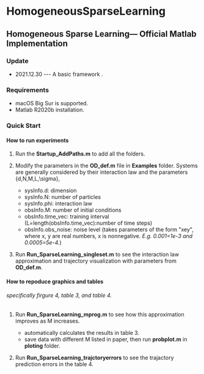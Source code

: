 # HomogeneousSparseLearning

## Homogeneous Sparse Learning&mdash; Official Matlab Implementation

### Update

- 2021.12.30 ---  A basic framework .

### Requirements

* macOS Big Sur is supported. 
* Matlab R2020b installation. 

### Quick Start

#### How to run experiments 

1. Run the **Startup_AddPaths.m** to add all the folders.

2. Modify the parameters in the **OD_def.m** file in **Examples** folder.
   Systems are generally considered by their interaction law and the parameters {d,N,M,L,\sigma}, 
      * sysInfo.d:            dimension
      * sysInfo.N:            number of particles
      * sysInfo.phi:          interaction law
      * obsInfo.M:            number of initial conditions
      * obsInfo.time_vec:     training interval (L=length(obsInfo.time_vec):number of time steps)
      * obsInfo.obs_noise:    noise level (takes parameters of the form "xey", where x, y are real numbers, x is nonnegative.  *E.g. 0.001=1e-3 and 0.0005=5e-4.*)
   
3. Run **Run_SparseLearning_singleset.m** to see the interaction law approximation and trajectory visualization with parameters from **OD_def.m**.

#### How to repoduce graphics and tables
###### specifically firgure 4, table 3, and table 4. 

1. Run **Run_SparseLearning_mprog.m** to see how this approximation improves as M increases.
      * automatically calculates the results in table 3.   
      * save data with different M listed in paper, then run **probplot.m** in **ploting** folder.

2. Run **Run_SparseLearning_trajctoryerrors** to see the trajactory prediction errors in the table 4. 

